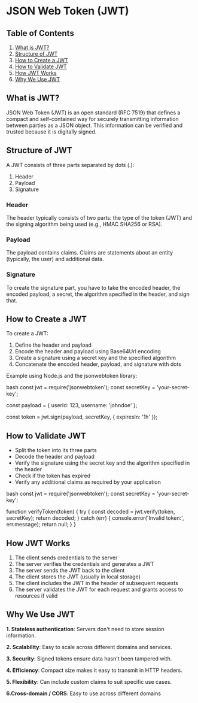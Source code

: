 # JSON Web Token (JWT)

## Table of Contents
1. [What is JWT?](#what-is-jwt)
2. [Structure of JWT](#structure-of-jwt)
3. [How to Create a JWT](#how-to-create-a-jwt)
4. [How to Validate JWT](#how-to-validate-jwt)
5. [How JWT Works](#how-jwt-works)
6. [Why We Use JWT](#why-we-use-jwt)

## What is JWT?

JSON Web Token (JWT) is an open standard (RFC 7519) that defines a compact and self-contained way for securely transmitting information between parties as a JSON object. This information can be verified and trusted because it is digitally signed.

## Structure of JWT

A JWT consists of three parts separated by dots (.):

1. Header
2. Payload
3. Signature 

### Header
The header typically consists of two parts: the type of the token (JWT) and the signing algorithm being used (e.g., HMAC SHA256 or RSA).

### Payload
The payload contains claims. Claims are statements about an entity (typically, the user) and additional data.

### Signature
To create the signature part, you have to take the encoded header, the encoded payload, a secret, the algorithm specified in the header, and sign that.

## How to Create a JWT

To create a JWT:

1. Define the header and payload
2. Encode the header and payload using Base64Url encoding
3. Create a signature using a secret key and the specified algorithm
4. Concatenate the encoded header, payload, and signature with dots

Example using Node.js and the jsonwebtoken library:

bash
const jwt = require('jsonwebtoken');
const secretKey = 'your-secret-key';

const payload = {
  userId: 123,
  username: 'johndoe'
};

const token = jwt.sign(payload, secretKey, { expiresIn: '1h' });

## How to Validate JWT

- Split the token into its three parts
- Decode the header and payload
- Verify the signature using the secret key and the algorithm specified in the header
- Check if the token has expired
- Verify any additional claims as required by your application

bash
const jwt = require('jsonwebtoken');
const secretKey = 'your-secret-key';

function verifyToken(token) {
  try {
    const decoded = jwt.verify(token, secretKey);
    return decoded;
  } catch (err) {
    console.error('Invalid token:', err.message);
    return null;
  }
}


## How JWT Works

1. The client sends credentials to the server
2. The server verifies the credentials and generates a JWT
3. The server sends the JWT back to the client
4. The client stores the JWT (usually in local storage)
5. The client includes the JWT in the header of subsequent requests
6. The server validates the JWT for each request and grants access to resources if valid

## Why We Use JWT

**1. Stateless authentication**: Servers don't need to store session information.

**2. Scalability**: Easy to scale across different domains and services.

**3. Security**: Signed tokens ensure data hasn't been tampered with.

**4. Efficiency**: Compact size makes it easy to transmit in HTTP headers.

**5. Flexibility**: Can include custom claims to suit specific use cases.

**6.Cross-domain / CORS**: Easy to use across different domains